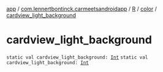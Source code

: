 [app](../../../index.md) / [com.lennertbontinck.carmeetsandroidapp](../../index.md) / [R](../index.md) / [color](index.md) / [cardview_light_background](./cardview_light_background.md)

# cardview_light_background

`static val cardview_light_background: `[`Int`](https://kotlinlang.org/api/latest/jvm/stdlib/kotlin/-int/index.html)
`static val cardview_light_background: `[`Int`](https://kotlinlang.org/api/latest/jvm/stdlib/kotlin/-int/index.html)